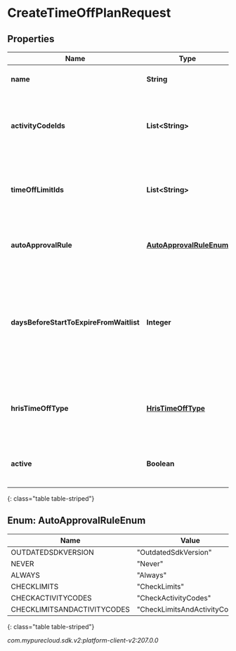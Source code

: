 # CreateTimeOffPlanRequest


## Properties

| Name | Type | Description | Notes |
| ------------ | ------------- | ------------- | ------------- |
| **name** | **String** | The name of this time off plan. |  |
| **activityCodeIds** | **List&lt;String&gt;** | The set of activity code IDs to associate with this time off plan. |  [optional] |
| **timeOffLimitIds** | **List&lt;String&gt;** | The set of time off limit IDs to associate with this time off plan. |  [optional] |
| **autoApprovalRule** | [**AutoApprovalRuleEnum**](#Enum--AutoApprovalRuleEnum) | Auto approval rule for the time off plan. |  |
| **daysBeforeStartToExpireFromWaitlist** | **Integer** | The number of days before the time off request start date for when the request will be expired from the waitlist. |  [optional] |
| **hrisTimeOffType** | [**HrisTimeOffType**](HrisTimeOffType) | Time off type, if this time off plan is associated with the integration. |  [optional] |
| **active** | **Boolean** | Whether this time off plan should be used by agents. |  |
{: class="table table-striped"}


## Enum: AutoApprovalRuleEnum

| Name | Value |
| ---- | ----- |
| OUTDATEDSDKVERSION | &quot;OutdatedSdkVersion&quot; | 
| NEVER | &quot;Never&quot; | 
| ALWAYS | &quot;Always&quot; | 
| CHECKLIMITS | &quot;CheckLimits&quot; | 
| CHECKACTIVITYCODES | &quot;CheckActivityCodes&quot; | 
| CHECKLIMITSANDACTIVITYCODES | &quot;CheckLimitsAndActivityCodes&quot; | 
{: class="table table-striped"}




_com.mypurecloud.sdk.v2:platform-client-v2:207.0.0_
